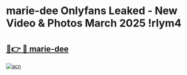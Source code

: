 # marie-dee Onlyfans Leaked - New Video & Photos March 2025 !rlym4

# <h2><a href="https://ftohdj.iuczelnia.edu.pl?title=marie-dee&ref=rlym4">🔗👉 🔴 marie-dee</a></h2>

[![acn](https://github.com/user-attachments/assets/0f9c940e-d8b0-45ae-aac7-cd30a18b3e1c)](https://ftohdj.iuczelnia.edu.pl?title=marie-dee&ref=rlym4)

